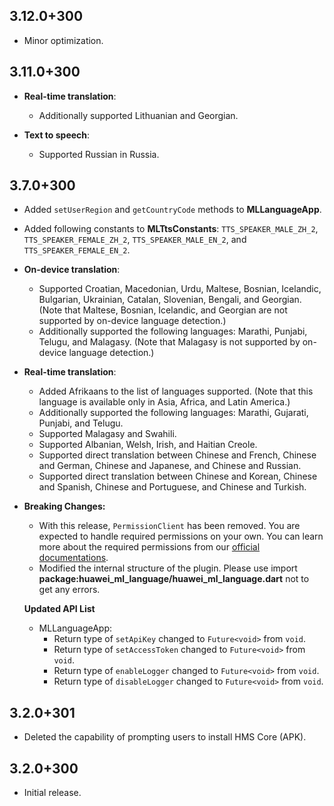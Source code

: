 ## 3.12.0+300

- Minor optimization.

## 3.11.0+300

- **Real-time translation**:

  - Additionally supported Lithuanian and Georgian.

- **Text to speech**:

  - Supported Russian in Russia.


## 3.7.0+300

- Added `setUserRegion` and `getCountryCode` methods to **MLLanguageApp**.
- Added following constants to **MLTtsConstants**: `TTS_SPEAKER_MALE_ZH_2`, `TTS_SPEAKER_FEMALE_ZH_2`, `TTS_SPEAKER_MALE_EN_2`, and `TTS_SPEAKER_FEMALE_EN_2`.

- **On-device translation**:

  - Supported Croatian, Macedonian, Urdu, Maltese, Bosnian, Icelandic, Bulgarian, Ukrainian, Catalan, Slovenian, Bengali, and Georgian. (Note that Maltese, Bosnian, Icelandic, and Georgian are not supported by on-device language detection.)
  - Additionally supported the following languages: Marathi, Punjabi, Telugu, and Malagasy. (Note that Malagasy is not supported by on-device language detection.)

- **Real-time translation**:

  - Added Afrikaans to the list of languages supported. (Note that this language is available only in Asia, Africa, and Latin America.)
  - Additionally supported the following languages: Marathi, Gujarati, Punjabi, and Telugu.
  - Supported Malagasy and Swahili.
  - Supported Albanian, Welsh, Irish, and Haitian Creole.
  - Supported direct translation between Chinese and French, Chinese and German, Chinese and Japanese, and Chinese and Russian.
  - Supported direct translation between Chinese and Korean, Chinese and Spanish, Chinese and Portuguese, and Chinese and Turkish.

- **Breaking Changes:**

  - With this release, `PermissionClient` has been removed. You are expected to handle required permissions on your own. You can learn more about the required permissions from our [official documentations](https://developer.huawei.com/consumer/en/doc/development/HMS-Plugin-Guides/assigning-permissions-0000001052789343?ha_source=hms1).
  - Modified the internal structure of the plugin. Please use import **package:huawei_ml_language/huawei_ml_language.dart** not to get any errors.

  **Updated API List**

  - MLLanguageApp:
    - Return type of `setApiKey` changed to `Future<void>` from `void`.
    - Return type of `setAccessToken` changed to `Future<void>` from `void`.
    - Return type of `enableLogger` changed to `Future<void>` from `void`.
    - Return type of `disableLogger` changed to `Future<void>` from `void`.

## 3.2.0+301

- Deleted the capability of prompting users to install HMS Core (APK).

## 3.2.0+300

- Initial release.
